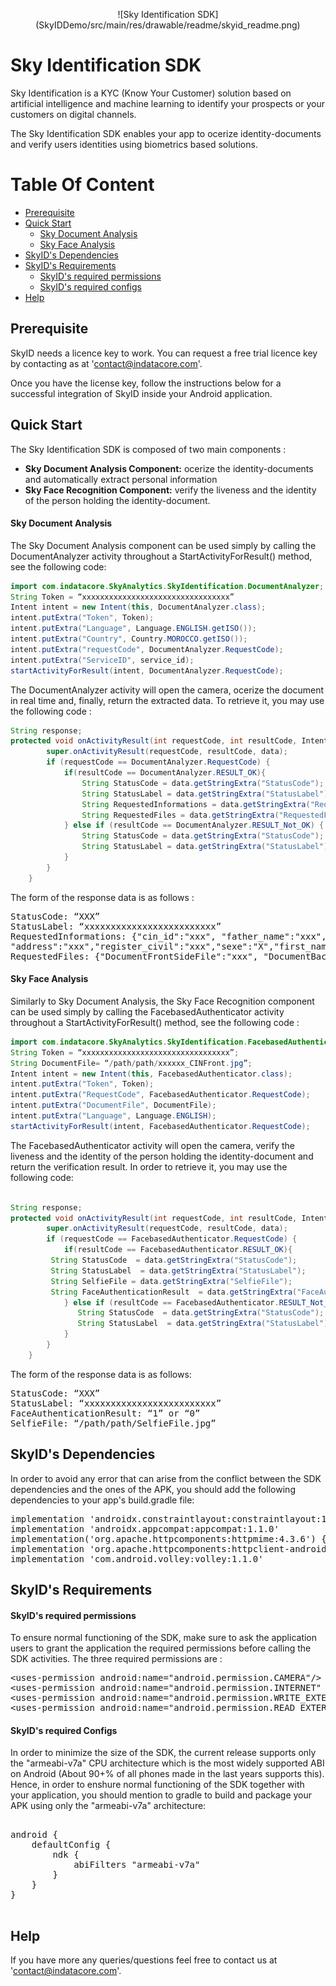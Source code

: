 
<p align="center">
![Sky Identification SDK](SkyIDDemo/src/main/res/drawable/readme/skyid_readme.png)
</p>

Sky Identification SDK 
==========

 Sky Identification is a KYC (Know Your Customer) solution based on artificial intelligence and machine learning to identify your prospects or your customers on digital channels.

 The Sky Identification SDK enables your app to ocerize identity-documents and verify users identities using biometrics based solutions. 


# Table Of Content

- [Prerequisite](#prerequisite)
- [Quick Start](#quick-start)
  - [Sky Document Analysis](#Sky-Document-Analysis)
  - [Sky Face Analysis](#Sky-Face-Analysis)
- [SkyID's Dependencies](#sdks-dependencies)
- [SkyID's Requirements](#sdks-requirements)
  - [SkyID's required permissions](#sdks-required-permissions)
  - [SkyID's required configs](#sdks-required-configs)
- [Help](#help)

## Prerequisite

SkyID needs a licence key to work. You can request a free trial licence key by contacting as at 'contact@indatacore.com'. 

Once you have the license key, follow the instructions below for a successful integration of SkyID inside your Android application.


## Quick Start

The Sky Identification SDK is composed of two main components : 
- **Sky Document Analysis Component:** ocerize the identity-documents  and automatically extract personal information
- **Sky Face Recognition Component:**  verify the liveness and the identity of the person holding the identity-document. 

#### Sky Document Analysis 

The Sky Document Analysis component can be used simply by calling the DocumentAnalyzer activity throughout a StartActivityForResult() method, see the following code: 

```java
import com.indatacore.SkyAnalytics.SkyIdentification.DocumentAnalyzer;
String Token = “xxxxxxxxxxxxxxxxxxxxxxxxxxxxxxxxx”
Intent intent = new Intent(this, DocumentAnalyzer.class);
intent.putExtra("Token", Token);
intent.putExtra("Language", Language.ENGLISH.getISO());
intent.putExtra("Country", Country.MOROCCO.getISO());
intent.putExtra("requestCode", DocumentAnalyzer.RequestCode);
intent.putExtra("ServiceID", service_id); 
startActivityForResult(intent, DocumentAnalyzer.RequestCode);
```
        
The DocumentAnalyzer activity will open the camera, ocerize the document in real time and, finally, return the extracted data. To retrieve it, you may use the following code :

```java
String response;
protected void onActivityResult(int requestCode, int resultCode, Intent data) {
        super.onActivityResult(requestCode, resultCode, data);
        if (requestCode == DocumentAnalyzer.RequestCode) {
            if(resultCode == DocumentAnalyzer.RESULT_OK){
                String StatusCode = data.getStringExtra("StatusCode");
                String StatusLabel = data.getStringExtra("StatusLabel");
                String RequestedInformations = data.getStringExtra("RequestedInformations");
                String RequestedFiles = data.getStringExtra("RequestedFiles");
            } else if (resultCode == DocumentAnalyzer.RESULT_Not_OK) {
                String StatusCode = data.getStringExtra("StatusCode");
                String StatusLabel = data.getStringExtra("StatusLabel");
            }
        }
    }
```

The form of the response data is as follows :
<pre>
StatusCode: “XXX”  
StatusLabel: “xxxxxxxxxxxxxxxxxxxxxxxxx”
RequestedInformations: {"cin_id":"xxx", "father_name":"xxx","mother_name":"xxx",
"address":"xxx","register_civil":"xxx","sexe":"X","first_name":"xxx","last_name":"xxx","birth_date":"xx.xx.xxxx","birth_place":"xxx","validity_date":"xx.xx.xxxx"}
RequestedFiles: {"DocumentFrontSideFile":"xxx", "DocumentBackSideFile":"xxx","FaceFile":"xxx"}
</pre>

#### Sky Face Analysis 

   Similarly to Sky Document Analysis, the Sky Face Recognition component can be used simply by calling the FacebasedAuthenticator activity throughout a StartActivityForResult() method, see the following code : 

```java
import com.indatacore.SkyAnalytics.SkyIdentification.FacebasedAuthenticator;
String Token = “xxxxxxxxxxxxxxxxxxxxxxxxxxxxxxxxx”;
String DocumentFile= “/path/path/xxxxxx_CINFront.jpg”;
Intent intent = new Intent(this, FacebasedAuthenticator.class);
intent.putExtra("Token", Token);
intent.putExtra("RequestCode", FacebasedAuthenticator.RequestCode);
intent.putExtra("DocumentFile", DocumentFile);
intent.putExtra("Language", Language.ENGLISH);
startActivityForResult(intent, FacebasedAuthenticator.RequestCode);

```

The FacebasedAuthenticator activity will open the camera, verify the liveness and the identity of the person holding the identity-document and return the verification result. In order to retrieve it, you may use the following code: 

```java

String response;
protected void onActivityResult(int requestCode, int resultCode, Intent data) {
        super.onActivityResult(requestCode, resultCode, data);
        if (requestCode == FacebasedAuthenticator.RequestCode) {
            if(resultCode == FacebasedAuthenticator.RESULT_OK){
	     String StatusCode  = data.getStringExtra("StatusCode");
	     String StatusLabel  = data.getStringExtra("StatusLabel");
	     String SelfieFile = data.getStringExtra("SelfieFile");
	     String FaceAuthenticationResult  = data.getStringExtra("FaceAuthenticationResult");
            } else if (resultCode == FacebasedAuthenticator.RESULT_Not_OK) {
               String StatusCode  = data.getStringExtra("StatusCode");
               String StatusLabel  = data.getStringExtra("StatusLabel");
            }
        }
    }

```

The form of the response data is as follows:
<pre>
StatusCode: “XXX”  
StatusLabel: “xxxxxxxxxxxxxxxxxxxxxxxxx”
FaceAuthenticationResult: “1” or “0”
SelfieFile: “/path/path/SelfieFile.jpg”
</pre>

## SkyID's Dependencies 

In order to avoid any error that can arise from the conflict between the SDK dependencies and the ones of the APK, you should add the following dependencies to your app's build.gradle file:

<pre>
implementation 'androidx.constraintlayout:constraintlayout:1.1.3'
implementation 'androidx.appcompat:appcompat:1.1.0'
implementation('org.apache.httpcomponents:httpmime:4.3.6') { exclude module: 'httpclient' }
implementation 'org.apache.httpcomponents:httpclient-android:4.3.5'
implementation 'com.android.volley:volley:1.1.0'
</pre>

## SkyID's Requirements

#### SkyID's required permissions 

To ensure normal functioning of the SDK, make sure to ask the application users to grant the application the required permissions before calling the SDK activities. The three required permissions are :

<pre>
&lt;uses-permission android:name="android.permission.CAMERA"/&gt;
&lt;uses-permission android:name="android.permission.INTERNET" /&gt;
&lt;uses-permission android:name="android.permission.WRITE_EXTERNAL_STORAGE"/&gt;
&lt;uses-permission android:name="android.permission.READ_EXTERNAL_STORAGE" /&gt;
</pre>

#### SkyID's required Configs

In order to minimize the size of the SDK, the current release supports only the "armeabi-v7a" CPU architecture which is the most widely supported ABI on Android (About 90+% of all phones made in the last years supports this). Hence, in order to enshure normal functioning of the SDK together with your application, you should mention to gradle to build and package your APK using only the "armeabi-v7a" architecture:

<pre>

android {
    defaultConfig {
        ndk {
            abiFilters "armeabi-v7a"
        }
    }
}

</pre>


## Help

If you have more any queries/questions feel free to contact us at 'contact@indatacore.com'.
